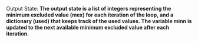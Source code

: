 Output State: **The output state is a list of integers representing the minimum excluded value (mex) for each iteration of the loop, and a dictionary (used) that keeps track of the used values. The variable minn is updated to the next available minimum excluded value after each iteration.**